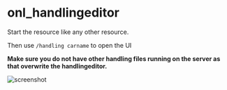 # onl_handlingeditor

Start the resource like any other resource.

Then use `/handling carname` to open the UI

**Make sure you do not have other handling files running on the server as that overwrite the handlingeditor.**

![screenshot](https://i.imgur.com/oO7BgyZ.png)